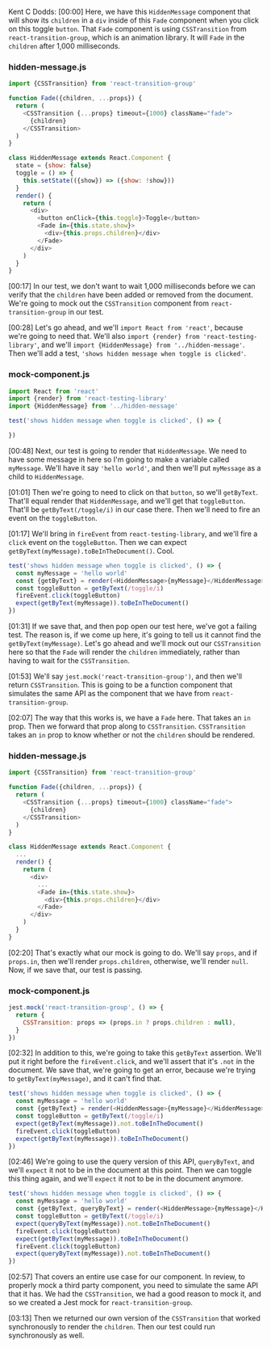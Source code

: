Kent C Dodds: [00:00] Here, we have this `HiddenMessage` component that will show its `children` in a `div` inside of this `Fade` component when you click on this toggle `button`. That `Fade` component is using `CSSTransition` from `react-transition-group`, which is an animation library. It will `Fade` in the `children` after 1,000 milliseconds.

### hidden-message.js
```javascript
import {CSSTransition} from 'react-transition-group'

function Fade({children, ...props}) {
  return (
    <CSSTransition {...props} timeout={1000} className="fade">
      {children}
    </CSSTransition>
  )
}

class HiddenMessage extends React.Component {
  state = {show: false}
  toggle = () => {
    this.setState(({show}) => ({show: !show}))
  }
  render() {
    return (
      <div>
        <button onClick={this.toggle}>Toggle</button>
        <Fade in={this.state.show}>
          <div>{this.props.children}</div>
        </Fade>
      </div>
    )
  }
}
```

[00:17] In our test, we don't want to wait 1,000 milliseconds before we can verify that the `children` have been added or removed from the document. We're going to mock out the `CSSTransition` component from `react-transition-group` in our test.

[00:28] Let's go ahead, and we'll `import React from 'react'`, because we're going to need that. We'll also `import {render} from 'react-testing-library'`, and we'll `import {HiddenMessage} from '../hidden-message'`. Then we'll add a test, `'shows hidden message when toggle is clicked'`.

### mock-component.js
```javascript
import React from 'react'
import {render} from 'react-testing-library'
import {HiddenMessage} from '../hidden-message'

test('shows hidden message when toggle is clicked', () => {

})
```

[00:48] Next, our test is going to render that `HiddenMessage`. We need to have some message in here so I'm going to make a variable called `myMessage`. We'll have it say `'hello world'`, and then we'll put `myMessage` as a child to `HiddenMessage`.

[01:01] Then we're going to need to click on that `button`, so we'll `getByText`. That'll equal render that `HiddenMessage`, and we'll get that `toggleButton`. That'll be `getByText(/toggle/i)` in our case there. Then we'll need to fire an event on the `toggleButton`.

[01:17] We'll bring in `fireEvent` from `react-testing-library`, and we'll fire a `click` event on the `toggleButton`. Then we can expect `getByText(myMessage).toBeInTheDocument()`. Cool.

```javascript
test('shows hidden message when toggle is clicked', () => {
  const myMessage = 'hello world'
  const {getByText} = render(<HiddenMessage>{myMessage}</HiddenMessage>)
  const toggleButton = getByText(/toggle/i)
  fireEvent.click(toggleButton)
  expect(getByText(myMessage)).toBeInTheDocument()
})
```

[01:31] If we save that, and then pop open our test here, we've got a failing test. The reason is, if we come up here, it's going to tell us it cannot find the `getByText(myMessage)`. Let's go ahead and we'll mock out our `CSSTransition` here so that the `Fade` will render the `children` immediately, rather than having to wait for the `CSSTransition`.

[01:53] We'll say `jest.mock('react-transition-group')`, and then we'll return `CSSTransition`. This is going to be a function component that simulates the same API as the component that we have from `react-transition-group`.

[02:07] The way that this works is, we have a `Fade` here. That takes an `in` prop. Then we forward that prop along to `CSSTransition`. `CSSTransition` takes an `in` prop to know whether or not the `children` should be rendered.

### hidden-message.js
```javascript
import {CSSTransition} from 'react-transition-group'

function Fade({children, ...props}) {
  return (
    <CSSTransition {...props} timeout={1000} className="fade">
      {children}
    </CSSTransition>
  )
}

class HiddenMessage extends React.Component {
  ...
  render() {
    return (
      <div>
        ...
        <Fade in={this.state.show}>
          <div>{this.props.children}</div>
        </Fade>
      </div>
    )
  }
}
```

[02:20] That's exactly what our mock is going to do. We'll say `props`, and if `props.in`, then we'll render `props.children`, otherwise, we'll render `null`. Now, if we save that, our test is passing.

### mock-component.js
```javascript
jest.mock('react-transition-group', () => {
  return {
    CSSTransition: props => (props.in ? props.children : null),
  }
})
```

[02:32] In addition to this, we're going to take this `getByText` assertion. We'll put it right before the `fireEvent.click`, and we'll assert that it's `.not` in the document. We save that, we're going to get an error, because we're trying to `getByText(myMessage)`, and it can't find that.

```javascript
test('shows hidden message when toggle is clicked', () => {
  const myMessage = 'hello world'
  const {getByText} = render(<HiddenMessage>{myMessage}</HiddenMessage>)
  const toggleButton = getByText(/toggle/i)
  expect(getByText(myMessage)).not.toBeInTheDocument()
  fireEvent.click(toggleButton)
  expect(getByText(myMessage)).toBeInTheDocument()
})
```

[02:46] We're going to use the query version of this API, `queryByText`, and we'll `expect` it not to be in the document at this point. Then we can toggle this thing again, and we'll `expect` it not to be in the document anymore.

```javascript
test('shows hidden message when toggle is clicked', () => {
  const myMessage = 'hello world'
  const {getByText, queryByText} = render(<HiddenMessage>{myMessage}</HiddenMessage>)
  const toggleButton = getByText(/toggle/i)
  expect(queryByText(myMessage)).not.toBeInTheDocument()
  fireEvent.click(toggleButton)
  expect(getByText(myMessage)).toBeInTheDocument()
  fireEvent.click(toggleButton)
  expect(queryByText(myMessage)).not.toBeInTheDocument()
})
```

[02:57] That covers an entire use case for our component. In review, to properly mock a third party component, you need to simulate the same API that it has. We had the `CSSTransition`, we had a good reason to mock it, and so we created a Jest mock for `react-transition-group`.

[03:13] Then we returned our own version of the `CSSTransition` that worked synchronously to render the `children`. Then our test could run synchronously as well.
